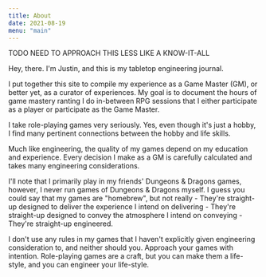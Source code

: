 ```yaml
---
title: About
date: 2021-08-19
menu: "main"
---
```


TODO NEED TO APPROACH THIS LESS LIKE A KNOW-IT-ALL

Hey, there. I'm Justin, and this is my tabletop engineering journal.

I put together this site to compile my experience as a Game Master (GM), or
better yet, as a curator of experiences. My goal is to document the hours of
game mastery ranting I do in-between RPG sessions that I either participate as a
player or participate as the Game Master.

I take role-playing games very seriously. Yes, even though it's just a hobby, I
find many pertinent connections between the hobby and life skills.

Much like engineering, the quality of my games depend on my education and
experience. Every decision I make as a GM is carefully calculated and takes
many engineering considerations.

I'll note that I primarily play in my friends' Dungeons & Dragons games,
however, I never run games of Dungeons & Dragons myself. I guess you could
say that my games are "homebrew", but not really - They're straight-up designed
to deliver the experience I intend on delivering - They're straight-up designed
to convey the atmosphere I intend on conveying - They're straight-up
engineered.

I don't use any rules in my games that I haven't explicitly given engineering
consideration to, and neither should you. Approach your games with intention.
Role-playing games are a craft, but you can make them a life-style, and you can
engineer your life-style.

